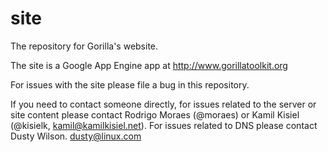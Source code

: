 site
====

The repository for Gorilla's website.

The site is a Google App Engine app at http://www.gorillatoolkit.org

For issues with the site please file a bug in this repository.

If you need to contact someone directly, for issues related to the server or site content please contact Rodrigo Moraes (@moraes) or Kamil Kisiel (@kisielk, kamil@kamilkisiel.net).
For issues related to DNS please contact Dusty Wilson. dusty@linux.com

